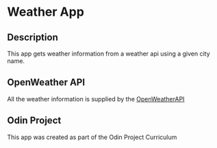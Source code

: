 # Weather App

## Description
This app gets weather information from a weather api using a given city name.

## OpenWeather API
All the weather information is supplied by the [OpenWeatherAPI](https://openweathermap.org/api)

## Odin Project
This app was created as part of the Odin Project Curriculum
